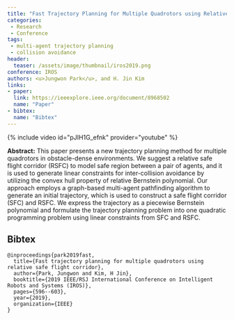 ```yaml
---
title: "Fast Trajectory Planning for Multiple Quadrotors using Relative Safe Flight Corridor"
categories:
 - Research
 - Conference
tags:
 - multi-agent trajectory planning
 - collision avoidance
header:
  teaser: /assets/image/thumbnail/iros2019.png
conference: IROS
authors: <u>Jungwon Park</u>, and H. Jin Kim
links:
- paper:
  link: https://ieeexplore.ieee.org/document/8968502
  name: "Paper"
- bibtex:
  name: "Bibtex"
---
```

{% include video id="pJIH1G_efnk" provider="youtube" %}

**Abstract:** This paper presents a new trajectory planning method for multiple quadrotors in obstacle-dense environments. We suggest a relative safe flight corridor (RSFC) to model safe region between a pair of agents, and it is used to generate linear constraints for inter-collision avoidance by utilizing the convex hull property of relative Bernstein polynomial. Our approach employs a graph-based multi-agent pathfinding algorithm to generate an initial trajectory, which is used to construct a safe flight corridor (SFC) and RSFC. We express the trajectory as a piecewise Bernstein polynomial and formulate the trajectory planning problem into one quadratic programming problem using linear constraints from SFC and RSFC.

## Bibtex <a id="bibtex"></a>
```
@inproceedings{park2019fast,
  title={Fast trajectory planning for multiple quadrotors using relative safe flight corridor},
  author={Park, Jungwon and Kim, H Jin},
  booktitle={2019 IEEE/RSJ International Conference on Intelligent Robots and Systems (IROS)},
  pages={596--603},
  year={2019},
  organization={IEEE}
}
```



